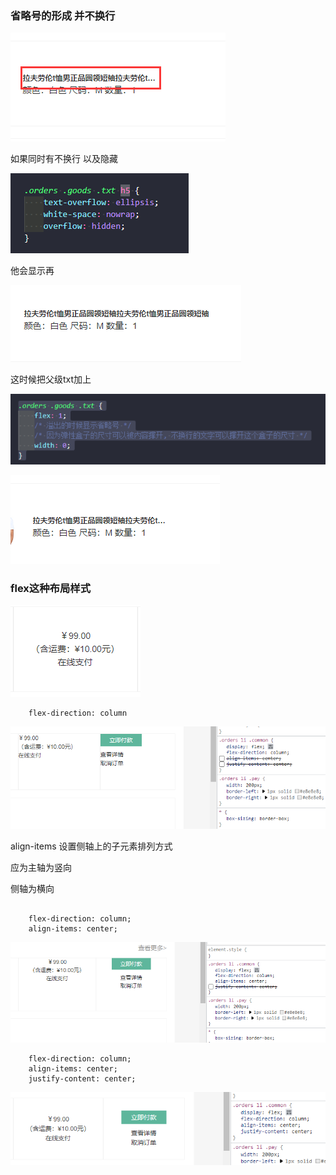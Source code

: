 ### 省略号的形成 并不换行

![image-20220719094225510](img/案例说明/image-20220719094225510.png)

如果同时有不换行 以及隐藏 

![image-20220719094347268](img/案例说明/image-20220719094347268.png)

他会显示再

![image-20220719094402493](img/案例说明/image-20220719094402493.png)

这时候把父级txt加上

![image-20220719094449496](img/案例说明/image-20220719094449496.png)

![image-20220719094459462](img/案例说明/image-20220719094459462.png)



### flex这种布局样式

![image-20220719094828118](img/案例说明/image-20220719094828118.png)

~~~
    flex-direction: column
~~~

![image-20220719105743453](img/案例说明/image-20220719105743453.png)

align-items 设置侧轴上的子元素排列方式

应为主轴为竖向

侧轴为横向

~~~

    flex-direction: column;
    align-items: center;

~~~



![image-20220719110006979](img/案例说明/image-20220719110006979.png)

~~~
    flex-direction: column;
    align-items: center;
    justify-content: center;
~~~

![image-20220719110035885](img/案例说明/image-20220719110035885.png)